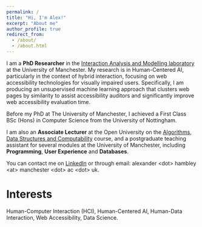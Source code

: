 ```yaml
---
permalink: /
title: "Hi, I'm Alex!"
excerpt: "About me"
author_profile: true
redirect_from: 
  - /about/
  - /about.html
---
```


I am a **PhD Researcher** in the <a href="https://www.linkedin.com/in/alexanderhambley/" target="_blank">Interaction Analysis and Modelling laboratory</a> at the University of Manchester. My research is in Human-Centered AI, particularly in the context of hybrid interaction, focusing on web accessibility technologies for visually impaired users. Specifically, I am producing an unsupervised machine learning approach that clusters web pages by similarity to assist accessibility auditors and significantly improve web accessibility evaluation time.

Before my PhD at The University of Manchester, I achieved a First Class BSc (Hons) in Computer Science from the University of Nottingham.

I am also an **Associate Lecturer** at the Open University on the <a href="https://www.open.ac.uk/courses/modules/m269" target="_blank">Algorithms, Data Structures and Computability</a> course, and a postgraduate teaching assistant for several modules at the University of Manchester, including **Programming**, **User Experience** and **Databases**.

You can contact me on <a href="https://www.linkedin.com/in/alexanderhambley/" target="_blank">LinkedIn</a> or through email: alexander &lt;dot&gt; hambley &lt;at&gt; manchester &lt;dot&gt; ac &lt;dot&gt; uk.

Interests
======
Human-Computer Interaction (HCI), Human-Centered AI, Human-Data Interaction, Web Accessibility, Data Science.